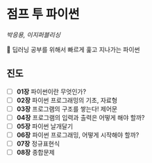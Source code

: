 # 점프 투 파이썬
*박응용, 이지퍼블리싱*

🐍 딥러닝 공부를 위해서 빠르게 훑고 지나가는 파이썬
## 진도
- [ ]  **01장** 파이썬이란 무엇인가?
- [ ]  **02장** 파이썬 프로그래밍의 기초, 자료형
- [ ]  **03장** 프로그램의 구조를 쌓는다! 제어문
- [ ]  **04장** 프로그램의 입력과 출력은 어떻게 해야 할까?
- [ ]  **05장** 파이썬 날개달기
- [ ]  **06장** 파이썬 프로그래밍, 어떻게 시작해야 할까?
- [ ]  **07장** 정규표현식
- [ ]  **08장** 종합문제